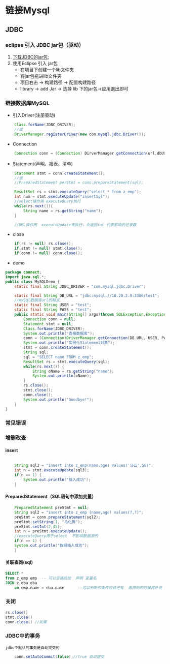 # 链接Mysql

## JDBC

### eclipse 引入 JDBC jar包（驱动）

1. [下载JDBC的jar包](mysql-connector-java-5.1.39-bin.jar);
2. 使用Eclipse 引入 jar包
    * 在项目下创建一个lib文件夹
    * 将jar包拖进lib文件夹
    * 项目右击 -> 构建路径 -> 配置构建路径
    * library -> add Jar -> 选择 lib 下的jar包->应用退出即可

### 链接数据库MySQL

* 引入Driver(注册驱动)

```java
    Class.forName(JDBC_DRIVER);
    //或
    DriverManager.registerDriver(new com.mysql.jdbc.Driver());
```

* Connection

```java
    Connection conn = (Connection) DirverManager.getConnection(url,dbUser,dbPassword);
```

* Statement(声明、报表、清单)

```java
    Statement stmt = conn.createStatement();
    //或
    //PreparedStatement perStmt = conn.prepareStatement(sql);

    ResultSet rs = stmt.executeQuery("select * from z_emp");
    int num = stmt.executeUpdate("insertSql");
    //select操作用 executeQuery执行
    while(rs.next()){
        String name = rs.getString("name");
    }

    //DML操作用  executeUpdate来执行，会返回int 代表影响的记录数
```

* close

```java
    if(rs != null) rs.close();
    if(stmt != null) stmt.close();
    if(conn != null) conn.close();
```

* demo

```java
package connect;
import java.sql.*;
public class MySQLDemo {
    static final String JDBC_DRIVER = "com.mysql.jdbc.Driver";

    static final String DB_URL = "jdbc:mysql://10.20.2.9:3306/test";
    //mySql数据库url的格式
    static final String USER = "test";
    static final String PASS = "test";
    public static void main(String[] args)throws SQLException,Exception {
        Connection conn = null;
        Statement stmt = null;
        Class.forName(JDBC_DRIVER);
        System.out.println("连接数据库");
        conn = (Connection)DriverManager.getConnection(DB_URL, USER, PASS);
        System.out.println("实例化Statement对象");
        stmt = conn.createStatement();
        String sql;
        sql = "SELECT name FROM z_emp";
        ResultSet rs = stmt.executeQuery(sql);
        while(rs.next()) {
            String oName = rs.getString("name");
            System.out.println(oName);
        }
        rs.close();
        stmt.close();
        conn.close();
        System.out.println("Goodbye!");
    }
}
```

### 常见错误

### 增删改查

#### insert

```java

    String sql3 = "insert into z_emp(name,age) values('马云',58)";
    int n = stmt.executeUpdate(sql3);
    if(n == 1) {
        System.out.println("插入成功");
    }
```

#### PreparedStatement（SQL语句中添加变量）

```java
    PreparedStatement preStmt = null;
    String sql2 = "insert into z_emp (name,age) values(?,?)";
    preStmt = conn.prepareStatement(sql2);
    preStmt.setString(1, "马化腾");
    preStmt.setInt(2,45);
    int n = preStmt.executeUpdate();
    //executeQuery用于select  不影响数据源的
    if(n == 1) {
    System.out.println("数据插入成功");
    }
```
#### 关联查询(sql)

```sql
SELECT * 
from z_emp emp  -- 可以空格后加  声明 变量名
JOIN z_eba eba
	on emp.name = eba.name      --可以判断的条件应该还有  再用到的时候再补充
```


### 关闭

```java
rs.close()
stmt.close()
conn.close() //如果
```


### JDBC中的事务

    jdbc中默认的事务是自动提交的

```java
    conn.setAutoCommit(false);//true 自动提交
```

